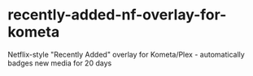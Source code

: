# recently-added-nf-overlay-for-kometa
Netflix-style "Recently Added" overlay for Kometa/Plex - automatically badges new media for 20 days
